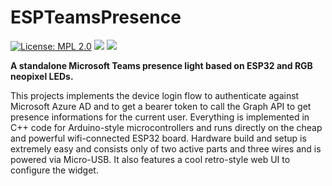 # ESPTeamsPresence

[![License: MPL 2.0](https://img.shields.io/badge/License-MPL%202.0-brightgreen.svg)](https://opensource.org/licenses/MPL-2.0)
![](https://github.com/toblum/ESPTeamsPresence/workflows/BuildAndRelease/badge.svg)
![](https://img.shields.io/github/v/release/toblum/ESPTeamsPresence)


**A standalone Microsoft Teams presence light based on ESP32 and RGB neopixel LEDs.**

This projects implements the device login flow to authenticate against Microsoft Azure AD and to get a bearer token to call the Graph API to get presence informations for the current user. Everything is implemented in C++ code for Arduino-style microcontrollers and runs directly on the cheap and powerful wifi-connected ESP32 board. Hardware build and setup is extremely easy and consists only of two active parts and three wires and is powered via Micro-USB. It also features a cool retro-style web UI to configure the widget.

